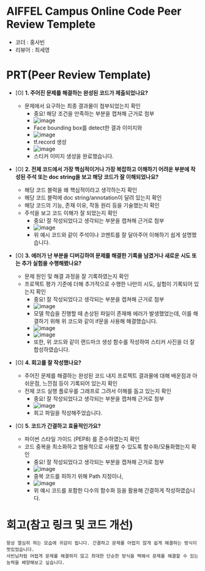 # AIFFEL Campus Online Code Peer Review Templete
- 코더 : 홍사빈
- 리뷰어 : 최세영


# PRT(Peer Review Template)
- [O]  **1. 주어진 문제를 해결하는 완성된 코드가 제출되었나요?**
    - 문제에서 요구하는 최종 결과물이 첨부되었는지 확인
        - 중요! 해당 조건을 만족하는 부분을 캡쳐해 근거로 첨부
        - ![image](https://github.com/user-attachments/assets/a7e56073-6701-4312-87cc-3f514e854670)
        - Face bounding box를 detect한 결과 이미지와
        - ![image](https://github.com/user-attachments/assets/32e82623-97aa-4196-ba81-1cc414689fe8)
        - tf.record 생성
        - ![image](https://github.com/user-attachments/assets/7af04fe9-2994-4b85-a4ed-e106206a9d6a)
        - 스티커 이미지 생성을 완료했습니다.
    
- [O]  **2. 전체 코드에서 가장 핵심적이거나 가장 복잡하고 이해하기 어려운 부분에 작성된 
주석 또는 doc string을 보고 해당 코드가 잘 이해되었나요?**
    - 해당 코드 블럭을 왜 핵심적이라고 생각하는지 확인
    - 해당 코드 블럭에 doc string/annotation이 달려 있는지 확인
    - 해당 코드의 기능, 존재 이유, 작동 원리 등을 기술했는지 확인
    - 주석을 보고 코드 이해가 잘 되었는지 확인
        - 중요! 잘 작성되었다고 생각되는 부분을 캡쳐해 근거로 첨부
        - ![image](https://github.com/user-attachments/assets/1f122aee-4d42-4361-a09d-343460baecc0)
        - 위 예시 코드와 같이 주석이나 코멘트를 잘 달아주어 이해하기 쉽게 설명했습니다.

- [O]  **3. 에러가 난 부분을 디버깅하여 문제를 해결한 기록을 남겼거나
새로운 시도 또는 추가 실험을 수행해봤나요?**
    - 문제 원인 및 해결 과정을 잘 기록하였는지 확인
    - 프로젝트 평가 기준에 더해 추가적으로 수행한 나만의 시도, 
    실험이 기록되어 있는지 확인
        - 중요! 잘 작성되었다고 생각되는 부분을 캡쳐해 근거로 첨부
        - ![image](https://github.com/user-attachments/assets/851c0c38-842a-4fcc-85c7-93503d0cf2df)
        - 모델 학습을 진행할 때 손상된 파일이 존재해 에러가 발생했었는데, 이를 해결하기 위해 위 코드와 같이 if문을 사용해 해결했습니다.
        - ![image](https://github.com/user-attachments/assets/0212a413-7635-420d-9833-4f35a7e8d565)
        - ![image](https://github.com/user-attachments/assets/2b4de6d4-c7a1-49e9-9e9a-9a7b0aa3c93d)
        - 또한, 위 코드와 같이 랜드마크 생성 함수를 작성하여 스티커 사진을 더 잘 합성하였습니다.

- [O]  **4. 회고를 잘 작성했나요?**
    - 주어진 문제를 해결하는 완성된 코드 내지 프로젝트 결과물에 대해
    배운점과 아쉬운점, 느낀점 등이 기록되어 있는지 확인
    - 전체 코드 실행 플로우를 그래프로 그려서 이해를 돕고 있는지 확인
        - 중요! 잘 작성되었다고 생각되는 부분을 캡쳐해 근거로 첨부
        - ![image](https://github.com/user-attachments/assets/3fe25603-85ae-412a-8382-88b436e11339)
        - 회고 파일을 작성해주었습니다.

- [O]  **5. 코드가 간결하고 효율적인가요?**
    - 파이썬 스타일 가이드 (PEP8) 를 준수하였는지 확인
    - 코드 중복을 최소화하고 범용적으로 사용할 수 있도록 함수화/모듈화했는지 확인
        - 중요! 잘 작성되었다고 생각되는 부분을 캡쳐해 근거로 첨부
        - ![image](https://github.com/user-attachments/assets/f58b4b05-ffa7-4592-93fe-31bc6f97c42a)
        - 중복 코드를 피하기 위해 Path 지정이나,
        - ![image](https://github.com/user-attachments/assets/9753c9c5-e739-4a1b-a6d9-353522c70fb5)
        - 위 예시 코드를 포함한 다수의 함수화 등을 활용해 간결하게 작성하였습니다.

# 회고(참고 링크 및 코드 개선)
```
항상 열심히 하는 모습에 귀감이 됩니다. 간결하고 문제를 어렵지 않게 쉽게 해결하는 방식이 멋있었습니다.
사빈님처럼 어렵게 문제를 해결하지 않고 최대한 단순한 방식을 택해서 문제를 해결할 수 있는 능력을 배양해보고 싶습니다.
```

